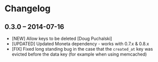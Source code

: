 # Changelog

## 0.3.0 – 2014-07-16

* [NEW] Allow keys to be deleted [Doug Puchalski]
* [UPDATED] Updated Moneta dependency - works with 0.7.x & 0.8.x
* [FIX] Fixed long standing bug in the case that the `created_at` key was evicted before the data key (for example when using memcached)
